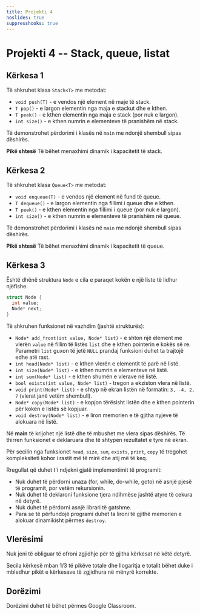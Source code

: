```yaml
---
title: Projekti 4
noslides: true
suppresshooks: true
---
```


# Projekti 4 -- Stack, queue, listat

## Kërkesa 1

Të shkruhet klasa `Stack<T>` me metodat:

- `void push(T)` - e vendos një element në maje të stack.
- `T pop()` - e largon elementin nga maja e stackut dhe e kthen.
- `T peek()` - e kthen elementin nga maja e stack (por nuk e largon).
- `int size()` - e kthen numrin e elementeve të pranishëm në stack.

Të demonstrohet përdorimi i klasës në `main` me ndonjë shembull sipas dëshirës.

**Pikë shtesë** Të bëhet menaxhimi dinamik i kapacitetit të stack.

## Kërkesa 2

Të shkruhet klasa `Queue<T>` me metodat:

- `void enqueue(T)` - e vendos një element në fund të queue.
- `T dequeue()` - e largon elementin nga fillimi i queue dhe e kthen.
- `T peek()` - e kthen elementin nga fillimi i queue (por nuk e largon).
- `int size()` - e kthen numrin e elementeve të pranishëm në queue.

Të demonstrohet përdorimi i klasës në `main` me ndonjë shembull sipas dëshirës.

**Pikë shtesë** Të bëhet menaxhimi dinamik i kapacitetit të queue.

## Kërkesa 3

Është dhënë struktura `Node` e cila e paraqet kokën e një liste të lidhur njëfishe.

```cpp
struct Node {
  int value;
  Node* next;
}
```

Të shkruhen funksionet në vazhdim (jashtë strukturës):

- `Node* add_front(int value, Node* list)` - e shton një element me vlerën `value` në fillim të listës `list` dhe e kthen pointerin e kokës së re.
  Parametri `list` guxon të jetë `NULL` prandaj funksioni duhet ta trajtojë edhe atë rast.
- `int head(Node* list)` - e kthen vlerën e elementit të parë në listë.
- `int size(Node* list)` - e kthen numrin e elementeve në listë.
- `int sum(Node* list)` - e kthen shumën e vlerave në listë.
- `bool exists(int value, Node* list)` - tregon a ekziston vlera në listë.
- `void print(Node* list)` - e shtyp në ekran listën në formatin: `3, -4, 2, 7` (vlerat janë vetëm shembull).
- `Node* copy(Node* list)` - e kopjon tërësisht listën dhe e kthen pointerin për kokën e listës së kopjuar.
- `void destroy(Node* list)` - e liron memorien e të gjitha nyjeve të alokuara në listë.

Në **main** të krijohet një listë dhe të mbushet me vlera sipas dëshirës.
Të thirren funksionet e deklaruara dhe të shtypen rezultatet e tyre në ekran.

Për secilin nga funksionet `head`, `size`, `sum`, `exists`, `print`, `copy`
të tregohet kompleksiteti kohor i rastit më të mirë dhe atij më të keq.

Rregullat që duhet t'i ndjekni gjatë implementimit të programit:

- Nuk duhet të përdorni unaza (for, while, do-while, goto) në asnjë pjesë të programit, por vetëm rekursionin.
- Nuk duhet të deklaroni funksione tjera ndihmëse jashtë atyre të cekura në detyrë.
- Nuk duhet të përdorni asnjë librari të gatshme.
- Para se të përfundojë programi duhet ta lironi të gjithë memorien e alokuar dinamikisht përmes `destroy`.

## Vlerësimi

Nuk jeni të obliguar të ofroni zgjidhje për të gjitha kërkesat në këtë detyrë.

Secila kërkesë mban 1/3 të pikëve totale dhe llogaritja e totalit bëhet duke i mbledhur pikët e kërkesave të zgjidhura në mënyrë korrekte.

## Dorëzimi

Dorëzimi duhet të bëhet përmes Google Classroom.
